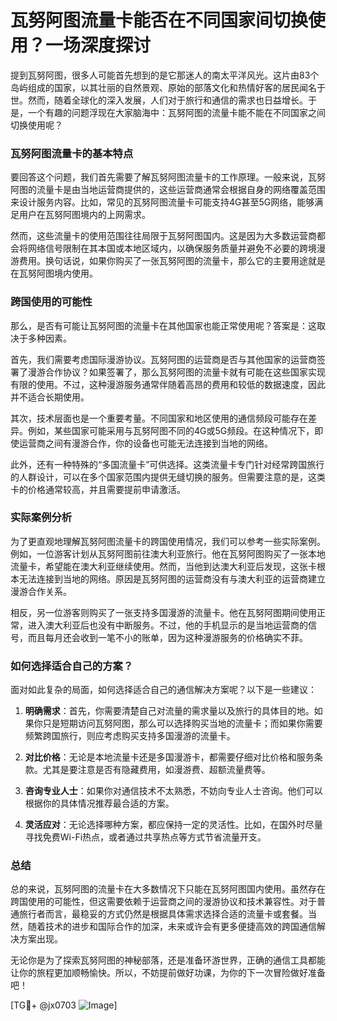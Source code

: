 # 瓦努阿图流量卡能否在不同国家间切换使用？一场深度探讨

提到瓦努阿图，很多人可能首先想到的是它那迷人的南太平洋风光。这片由83个岛屿组成的国家，以其壮丽的自然景观、原始的部落文化和热情好客的居民闻名于世。然而，随着全球化的深入发展，人们对于旅行和通信的需求也日益增长。于是，一个有趣的问题浮现在大家脑海中：瓦努阿图的流量卡能不能在不同国家之间切换使用呢？

### 瓦努阿图流量卡的基本特点

要回答这个问题，我们首先需要了解瓦努阿图流量卡的工作原理。一般来说，瓦努阿图的流量卡是由当地运营商提供的，这些运营商通常会根据自身的网络覆盖范围来设计服务内容。比如，常见的瓦努阿图流量卡可能支持4G甚至5G网络，能够满足用户在瓦努阿图境内的上网需求。

然而，这些流量卡的使用范围往往局限于瓦努阿图国内。这是因为大多数运营商都会将网络信号限制在其本国或本地区域内，以确保服务质量并避免不必要的跨境漫游费用。换句话说，如果你购买了一张瓦努阿图的流量卡，那么它的主要用途就是在瓦努阿图境内使用。

### 跨国使用的可能性

那么，是否有可能让瓦努阿图的流量卡在其他国家也能正常使用呢？答案是：这取决于多种因素。

首先，我们需要考虑国际漫游协议。瓦努阿图的运营商是否与其他国家的运营商签署了漫游合作协议？如果签署了，那么瓦努阿图的流量卡就有可能在这些国家实现有限的使用。不过，这种漫游服务通常伴随着高昂的费用和较低的数据速度，因此并不适合长期使用。

其次，技术层面也是一个重要考量。不同国家和地区使用的通信频段可能存在差异。例如，某些国家可能采用与瓦努阿图不同的4G或5G频段。在这种情况下，即使运营商之间有漫游合作，你的设备也可能无法连接到当地的网络。

此外，还有一种特殊的“多国流量卡”可供选择。这类流量卡专门针对经常跨国旅行的人群设计，可以在多个国家范围内提供无缝切换的服务。但需要注意的是，这类卡的价格通常较高，并且需要提前申请激活。

### 实际案例分析

为了更直观地理解瓦努阿图流量卡的跨国使用情况，我们可以参考一些实际案例。例如，一位游客计划从瓦努阿图前往澳大利亚旅行。他在瓦努阿图购买了一张本地流量卡，希望能在澳大利亚继续使用。然而，当他到达澳大利亚后发现，这张卡根本无法连接到当地的网络。原因是瓦努阿图的运营商没有与澳大利亚的运营商建立漫游合作关系。

相反，另一位游客则购买了一张支持多国漫游的流量卡。他在瓦努阿图期间使用正常，进入澳大利亚后也没有中断服务。不过，他的手机显示的是当地运营商的信号，而且每月还会收到一笔不小的账单，因为这种漫游服务的价格确实不菲。

### 如何选择适合自己的方案？

面对如此复杂的局面，如何选择适合自己的通信解决方案呢？以下是一些建议：

1. **明确需求**：首先，你需要清楚自己对流量的需求量以及旅行的具体目的地。如果你只是短期访问瓦努阿图，那么可以选择购买当地的流量卡；而如果你需要频繁跨国旅行，则应考虑购买支持多国漫游的流量卡。

2. **对比价格**：无论是本地流量卡还是多国漫游卡，都需要仔细对比价格和服务条款。尤其是要注意是否有隐藏费用，如漫游费、超额流量费等。

3. **咨询专业人士**：如果你对通信技术不太熟悉，不妨向专业人士咨询。他们可以根据你的具体情况推荐最合适的方案。

4. **灵活应对**：无论选择哪种方案，都应保持一定的灵活性。比如，在国外时尽量寻找免费Wi-Fi热点，或者通过共享热点等方式节省流量开支。

### 总结

总的来说，瓦努阿图的流量卡在大多数情况下只能在瓦努阿图国内使用。虽然存在跨国使用的可能性，但这需要依赖于运营商之间的漫游协议和技术兼容性。对于普通旅行者而言，最稳妥的方式仍然是根据具体需求选择合适的流量卡或套餐。当然，随着技术的进步和国际合作的加深，未来或许会有更多便捷高效的跨国通信解决方案出现。

无论你是为了探索瓦努阿图的神秘部落，还是准备环游世界，正确的通信工具都能让你的旅程更加顺畅愉快。所以，不妨提前做好功课，为你的下一次冒险做好准备吧！

[TG💪+ @jx0703 ![Image](https://github.com/user-attachments/assets/dbca1d08-cadb-493c-b0ec-ad6f7a83f270)]